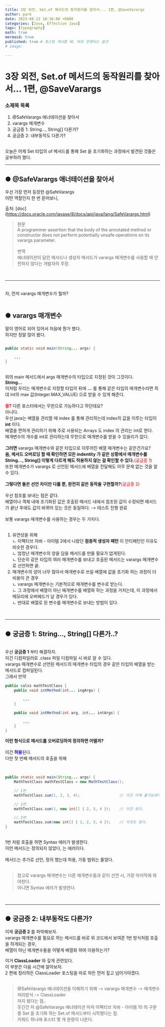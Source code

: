 ```yaml
---
title: 3장 외전, Set.of 메서드의 동작원리를 찾아서... 1편, @SaveVarargs
author: park
date: 2023-08-22 18:36:00 +0800
categories: [Java, Effective Java]
tags: [typography]
math: true
mermaid: true
published: true # 포스팅 개시할 때, 바로 반영되는 옵션
# image: 

---
```


# 3장 외전, Set.of 메서드의 동작원리를 찾아서... 1편, @SaveVarargs

### 소제목 목록

1. @SafeVarargs 애너테이션을 찾아서<br>
2. varargs 매개변수<br>
3. 궁금증 1: String..., String[] 다른가?<br>
4. 궁금증 2: 내부동작도 다른가?<br>

<br>
오늘은 어제 Set 타입의 of 메서드를 통해 Set 을 초기화하는 과정에서 발견된 것들은 공부하려 했다.<br> 

---

## ● @SafeVarargs 애너테이션을 찾아서

우선 가장 먼저 등장한 @SafeVarargs<br>
어떤 역할인지 한 번 뜯어보니, <br>

출처: [doc] (https://docs.oracle.com/javase/8/docs/api/java/lang/SafeVarargs.html)

> 원문<br>
> A programmer assertion that the body of the annotated method or constructor does not perform potentially unsafe operations on its varargs parameter.<br>
> <br>
> 번역<br>
> 애너테이션이 달린 메서드나 생성자 메서드가 varargs 매개변수를 사용할 때 안전하지 않다는 개발자의 주장.<br>

<br>

---

<br>
자, 먼저 varargs 매개변수가 뭘까?<br>

<br>

## ● varargs 매개변수

말이 영어로 되어 있어서 처음에 뭔가 했다.<br>
하지만 정말 많이 봤다.<br>

```java

public static void main(String... args) {

    ...
}

```

<br>
위의 main 메서드에서 args 매개변수의 타입으로 지정된 것이 그것이다.<br>
<b>String...</b><br>
이처럼 우리는 매개변수로 지정할 타입의 뒤에 <b>...</b> 를 통해 같은 타입의 매개변수라면 최대 int의 max 값(Integer.MAX_VALUE) 으로 받을 수 있게 해준다.<br>
<br>
<b style="color: red;">응?</b> 다른 포스터에서는 무한으로 가능하다고 하던데요?<br>
아니다.<br>
우선 java는 배열을 관리할 때 index 를 통해 관리하는데 index의 값을 이루는 타입이 <b>int</b> 이다.<br>
배열을 편하게 관리하기 위해 주로 사용되는 Arrays 도 index 의 관리는 int로 한다.<br>
매개변수의 개수를 int로 관리하는데 무한으로 매개변수를 받을 수 있을리가 없다.<br>
<br>
<b>그러면 </b> varargs 매개변수와 같은 타입으로 이루어진 배열 매개변수는 같은건가요?<br>
<b>음, 메서드 오버로딩 할 때 확인하면 모든 indentity 가 같은 상황에서 매개변수를 String..., String[] 이렇게 다르게 해도 허용하지 않는 걸 확인할 수 있다.</b><span style="color: red;">(궁금증 1)</span><br>
또한 매개변수가 varargs 로 선언된 메서드에 배열을 전달해도 아무 문제 없는 것을 알 수 있다.<br>
<br>
<b>그렇다면 둘은 선언 차이만 다를 뿐, 완전히 같은 동작을 구현할까?</b><span style="color: red;">(궁금증 2)</span><br>
<br>
우선 참조를 보내는 점은 같다.<br>
배열이나 객체 내에 초기화된 값은 호출된 메서드 내에서 참조된 값이 수정되면 메서드가 끝난 후에도 값이 바뀌어 있는 것은 동일하다. -> 테스트 진행 완료<br>
<br>
보통 varargs 매개변수를 사용하는 경우는 두 가지다.<br>
<br>

1. 유연성을 위해<br>
    ㄴ 이펙티브 자바 - 아이템 2에서 나왔던 <b>점층적 생성자 패턴</b> 이 안티패턴인 이유도 비슷한 경우다.<br>
    ㄴ 엄청난 매개변수의 양을 담을 메서드를 만들 필요가 없게된다.<br>
    ㄴ 단순히 같은 타입의 여러 매개변수를 보내고 호출된 메서드는 varargs 매개변수로 선언하면 끝.<br>
2. 매개변수의 양이 너무 많아서 매개변수로 쓰일 배열에 값을 초기화 하는 과정이 더 비용이 큰 경우<br>
    ㄴ varargs 매개변수는 기본적으로 매개변수를 변수로 받는다.<br>
    ㄴ 그 과정에서 배열이 아닌 매개변수를 배열화 하는 과정을 거치는데, 이 과정에서 메모리에 오버헤드가 날 경우가 있다.<br>
    ㄴ 반대로 배열로 된 변수를 매개변수로 보내는 방법이 있다.<br>

<br>

---

## ● 궁금증 1: String..., String[] 다른가..?

<br>
우선 <b>궁금증 1</b> 부터 해결하자.<br>
이건 디컴파일러로 .class 파일 디컴파일 시 바로 알 수 있다.<br>
varargs 매개변수로 선언된 메서드의 매개변수 타입의 경우 같은 타입의 배열을 받는 메서드로 컴파일된다.<br>
그래서 만약<br>

```java
public calss mathTestClass {
    public void intMethod(int... ingArgs) {

        ...
    }

    public void intMethod(int arg, int... intArgs) {

        ...
    }
}
```

<b>이런 형식으로 메서드를 오버로딩하여 정의하면 어떨까?</b><br>
<br>
이건 <b style="color: blue;">허용</b>된다.<br>
다만 첫 번째 메서드의 호출을 위해<br>
<br>

```java

public static void main(String... args) {
    MathTestClass mathTestClass = new MathTestClass();

    // 1번
    mathTestClass.sum(1, 2, 3, 4);                  // 이건 이제 불가능하다. -> 에러

    // 2번
    mathTestClass.sum(1, new int[] { 2, 3, 4 });    // 이건 된다.

    // 3번
    mathTestClass.sum(new int[] { 1, 2, 3, 4 });    // 이것도 된다.
}

```

<br>
1번 처럼 호출을 하면 Syntax 에러가 발생한다.<br>
이런 메서드는 정의되지 않았다, 는 에러이다.<br>
<br>
메서드는 추가로 선언, 정의 했는데 허용, 가동 범위는 줄었다.<br>
<br>

> 참고로 varargs 매개변수는 다른 매개변수들과 같이 선언 시, 가장 마지막에 와야한다.<br>
> 아니면 Syntax 에러가 발생한다.<br>

<br>

---

## ● 궁금증 2: 내부동작도 다른가?

이제 <b>궁금증 2</b> 를 파악해보자.<br>
varargs 매개변수를 필요로 하는 메서드를 바로 위 코드에서 보여준 1번 방식처럼 호출을 하게되는 경우,<br>
배열이 아닌 매개변수들을 어떻게 배열화 하여 이용하는가?<br>

이거 <b>ClassLoader</b> 와 깊게 관련있다.<br>
이 부분은 다음 시간에 알아보자.<br>
2 편에 정리하든 ClassLoader 포스팅을 따로 하든 먼저 짚고 넘어가야겠다.<br>
<br>

> @SafeVarargs 애너테이션을 이해하기 위해 -> varargs 매개변수 -> 매개변수 처리방식 -> ClassLoader<br>
> 까지 왔다는 점..<br>
> 웃긴건 저 @SafeVarargs 애너테이션 마저 이펙티브 자바 - 아이템 10 의 구문 중 Set 을 초기화 하는 Set.of 메서드부터 시작했다는 점.<br>
> 키워드 하나에 포스터 몇 개 분량이 나온다.<br>